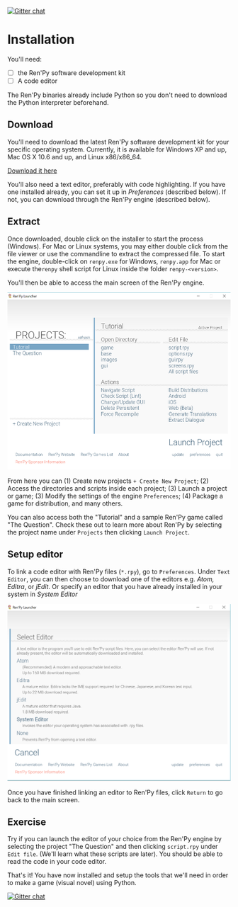 [![Gitter chat](https://badges.gitter.im/gitterHQ/gitter.png)](https://gitter.im/WWCodeManila/Python)

# Installation

You'll need:

- [ ] the Ren'Py software development kit
- [ ] A code editor

The Ren'Py binaries already include Python so you don't need to download the Python interpreter beforehand. 

## Download

You'll need to download the latest Ren'Py software development kit for your specific operating system. Currently, it is available for Windows XP and up, Mac OS X  10.6 and up, and Linux x86/x86_64. 

[Download it here](https://www.renpy.org/latest.html)

You'll also need a text editor, preferably with code highlighting. If you have one installed already, you can set it up in *Preferences* (described below). If not, you can download through the Ren'Py engine (described below).

## Extract

Once downloaded, double click on the installer to start the process (Windows). For Mac or Linux systems, you may either double click from the file viewer or use the commandline to extract the compressed file.  To start the engine, double-click on `renpy.exe`  for Windows, `renpy.app` for Mac or execute the`renpy` shell script for Linux inside the folder `renpy-<version>`.

You'll then be able to access the main screen of the Ren'Py engine.

<img src="images/renpy_engine.png" width=600 height=400 />

From here you can (1) Create new projects `+ Create New Project`;  (2) Access the directories and scripts inside each project; (3) Launch a project or game; (3) Modify the settings of the engine `Preferences`; (4) Package a game for distribution, and many others.

You can also access both the "Tutorial" and a sample Ren'Py game called "The Question". Check these out to learn more about Ren'Py by selecting the project name under `Projects` then clicking `Launch Project`.

## Setup editor

To link a code editor with Ren'Py files (`*.rpy`), go to `Preferences`. Under `Text Editor`, you can then choose to download one of the editors e.g. *Atom, Editra*, or  *jEdit*. Or specify an editor that you have already installed in your system in  *System Editor* 

<img src="images/renpy_editor.png" width=600 height=400 />

Once you have finished linking an editor to Ren'Py files, click `Return` to go back to the main screen.



## Exercise

Try if you can launch the editor of your choice from the Ren'Py engine by selecting the project "The Question" and then clicking `script.rpy` under `Edit file`. (We'll learn what these scripts are later). You should be able to read the code in your code editor.

That's it! You have now installed and setup the tools that we'll need in order to make a game (visual novel) using Python.

[![Gitter chat](https://badges.gitter.im/gitterHQ/gitter.png)](https://gitter.im/WWCodeManila/Python)

